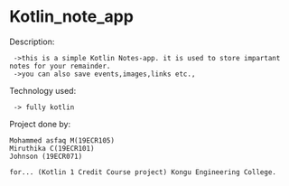 # Kotlin_note_app


    
Description:

     ->this is a simple Kotlin Notes-app. it is used to store impartant notes for your remainder.     
     ->you can also save events,images,links etc.,
    

Technology used:

     -> fully kotlin 
     
Project done by:

    Mohammed asfaq M(19ECR105)
    Miruthika C(19ECR101)
    Johnson (19ECR071)
   
    for... (Kotlin 1 Credit Course project) Kongu Engineering College.
